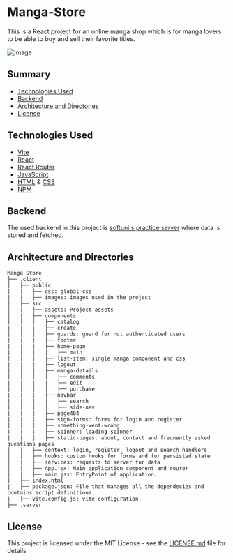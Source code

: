 # Manga-Store

This is a React project for an online manga shop which is for manga lovers to be able to buy and sell their favorite titles.

![image](https://github.com/EmiliyaShtereva/Manga-Store/assets/123276538/ede711c3-7e47-4223-b33c-6a925966aaf9)

## Summary

- [Technologies Used](##-technologies-used)
- [Backend](##-backend)
- [Architecture and Directories](##-architecture-and-directories)
- [License](##-license)

## Technologies Used

- [Vite](https://vitejs.dev/)
- [React](https://react.dev/)
- [React Router](https://reactrouter.com/en/main)
- [JavaScript](https://developer.mozilla.org/en-US/docs/Web/JavaScript)
- [HTML](https://developer.mozilla.org/en-US/docs/Web/HTML) & [CSS](https://developer.mozilla.org/en-US/docs/Web/CSS)
- [NPM](https://www.npmjs.com/)

## Backend

The used backend in this project is [softuni's practice server](https://github.com/softuni-practice-server/softuni-practice-server) where data is stored and fetched.

## Architecture and Directories
```
Manga Store
├── .client
│   ├── public
|   |   ├── css: global css
|   |   ├── images: images used in the project
|   ├── src
│   |   ├── assets: Project assets
│   |   ├── components
|   |   |   ├── catalog
|   |   |   ├── create
|   |   |   ├── guards: guard for not authenticated users
|   |   |   ├── footer
|   |   |   ├── home-page
|   |   |   |   ├── main
|   |   |   ├── list-item: single manga component and css
|   |   |   ├── logout
|   |   |   ├── manga-details
|   |   |   |   ├── comments
|   |   |   |   ├── edit
|   |   |   |   ├── purchase
|   |   |   ├── navbar
|   |   |   |   ├── search
|   |   |   |   ├── side-nav
|   |   |   ├── page404
|   |   |   ├── sign-forms: forms for login and register
|   |   |   ├── something-went-wrong
|   |   |   ├── spinner: loading spinner
|   |   |   ├── static-pages: about, contact and frequently asked questions pages
│   |   ├── context: login, register, logout and search handlers
│   |   ├── hooks: custom hooks for forms and for persisted state
│   |   ├── services: requests to server for data
│   |   ├── App.jsx: Main application component and router
│   |   ├── main.jsx: EntryPoint of application.
|   ├── index.html
|   ├── package.json: File that manages all the dependecies and contains script definitions.
|   ├── vite.config.js: vite configuration
├── .server
```
## License

This project is licensed under the MIT License - see the [LICENSE.md](https://github.com/EmiliyaShtereva/Manga-Store/blob/main/LICENSE) file for details
